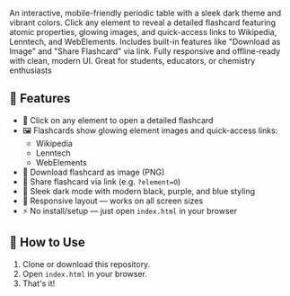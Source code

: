 An interactive, mobile-friendly periodic table with a sleek dark theme and vibrant colors. Click any element to reveal a detailed flashcard featuring atomic properties, glowing images, and quick-access links to Wikipedia, Lenntech, and WebElements. Includes built-in features like "Download as Image" and "Share Flashcard" via link. Fully responsive and offline-ready with clean, modern UI. Great for students, educators, or chemistry enthusiasts

## 🌟 Features

- 🔬 Click on any element to open a detailed flashcard
- 🖼️ Flashcards show glowing element images and quick-access links:
  - Wikipedia
  - Lenntech
  - WebElements
- 💾 Download flashcard as image (PNG)
- 🔗 Share flashcard via link (e.g. `?element=O`)
- 🌙 Sleek dark mode with modern black, purple, and blue styling
- 📱 Responsive layout — works on all screen sizes
- ⚡ No install/setup — just open `index.html` in your browser

## 🚀 How to Use

1. Clone or download this repository.
2. Open `index.html` in your browser.
3. That's it!
